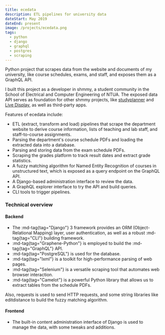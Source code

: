 ```yaml
---
title: ecedata
description: ETL pipelines for university data
dateStart: May 2019
dateEnd: present
image: /projects/ecedata.png
tags:
  - python
  - django
  - graphql
  - postgres
  - scraping
---
```


Python project that scrapes data from the website and documents of my university,
like course schedules, exams, and staff, and exposes them as a GraphQL API.

<!--more-->

I built this project as a developer in shmmy, a student community in the School
of Electrical and Computer Engineering of NTUA. The exposed data API serves as
foundation for other shmmy projects, like [studyplanner](./studyplanner.md) and
[Live Display](./shmmy-live-display.md), as well as third-party apps.

Features of ecedata include:
* ETL (extract, transform and load) pipelines that scrape the department website
to derive course information, lists of teaching and lab staff, and
staff-to-course assignments.
* Parsing the department's course schedule PDFs and loading the extracted data
into a database.
* Parsing and storing data from the exam schedule PDFs.
* Scraping the grades platform to track result dates and extract grade
statistics.
* A fuzzy matching algorithm for Named Entity Recognition of courses in
unstructured text, which is exposed as a query endpoint on the GraphQL API.
* A Django-based administration interface to review the data.
* A GraphQL explorer interface to try the API and build queries.
* CLI tools to trigger pipelines.

### Technical overview

#### Backend

* The :md-tag{tag="Django"} 3 framework provides an ORM (Object-Relational Mapping)
layer, user authentication, as well as a robust :md-tag{tag="CLI"} building
framework.
* :md-tag{tag="Graphene-Python"} is employed to build the :md-tag{tag="GraphQL"}
API.
* :md-tag{tag="PostgreSQL"} is used for the database.
* :md-tag{tag="lxml"} is a toolkit for high-performance parsing of web pages.
* :md-tag{tag="Selenium"} is a versatile scraping tool that automates web
browser interaction.
* :md-tag{tag="Camelot"} is a powerful Python library that allows us to extract
tables from the schedule PDFs.

Also, requests is used to send HTTP requests, and some string libraries like
editdistance to build the fuzzy matching algorithm.

#### Frontend

* The built-in content administration interface of Django is used to manage the
data, with some tweaks and additions.
